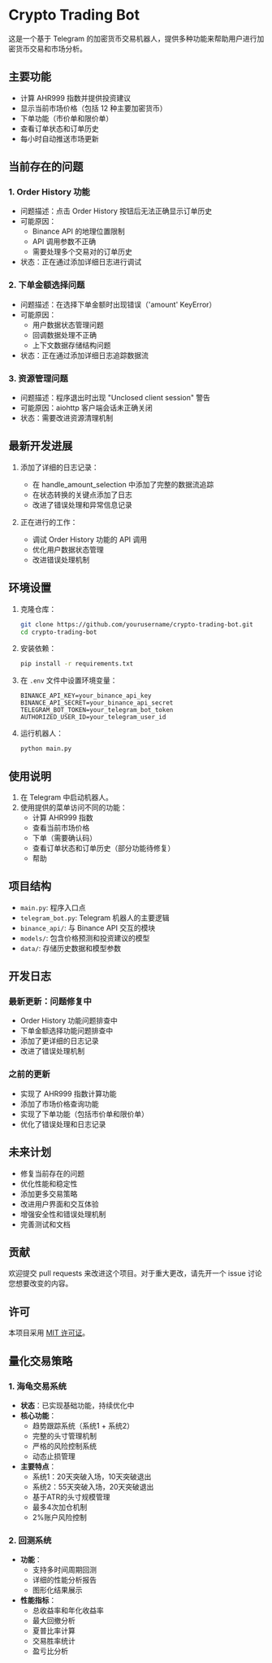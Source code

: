 # Crypto Trading Bot

这是一个基于 Telegram 的加密货币交易机器人，提供多种功能来帮助用户进行加密货币交易和市场分析。

## 主要功能

- 计算 AHR999 指数并提供投资建议
- 显示当前市场价格（包括 12 种主要加密货币）
- 下单功能（市价单和限价单）
- 查看订单状态和订单历史
- 每小时自动推送市场更新

## 当前存在的问题

### 1. Order History 功能
- 问题描述：点击 Order History 按钮后无法正确显示订单历史
- 可能原因：
  - Binance API 的地理位置限制
  - API 调用参数不正确
  - 需要处理多个交易对的订单历史
- 状态：正在通过添加详细日志进行调试

### 2. 下单金额选择问题
- 问题描述：在选择下单金额时出现错误（'amount' KeyError）
- 可能原因：
  - 用户数据状态管理问题
  - 回调数据处理不正确
  - 上下文数据存储结构问题
- 状态：正在通过添加详细日志追踪数据流

### 3. 资源管理问题
- 问题描述：程序退出时出现 "Unclosed client session" 警告
- 可能原因：aiohttp 客户端会话未正确关闭
- 状态：需要改进资源清理机制

## 最新开发进展

1. 添加了详细的日志记录：
   - 在 handle_amount_selection 中添加了完整的数据流追踪
   - 在状态转换的关键点添加了日志
   - 改进了错误处理和异常信息记录

2. 正在进行的工作：
   - 调试 Order History 功能的 API 调用
   - 优化用户数据状态管理
   - 改进错误处理机制

## 环境设置

1. 克隆仓库：
   ```bash
   git clone https://github.com/yourusername/crypto-trading-bot.git
   cd crypto-trading-bot
   ```

2. 安装依赖：
   ```bash
   pip install -r requirements.txt
   ```

3. 在 `.env` 文件中设置环境变量：
   ```
   BINANCE_API_KEY=your_binance_api_key
   BINANCE_API_SECRET=your_binance_api_secret
   TELEGRAM_BOT_TOKEN=your_telegram_bot_token
   AUTHORIZED_USER_ID=your_telegram_user_id
   ```

4. 运行机器人：
   ```bash
   python main.py
   ```

## 使用说明

1. 在 Telegram 中启动机器人。
2. 使用提供的菜单访问不同的功能：
   - 计算 AHR999 指数
   - 查看当前市场价格
   - 下单（需要确认码）
   - 查看订单状态和订单历史（部分功能待修复）
   - 帮助

## 项目结构

- `main.py`: 程序入口点
- `telegram_bot.py`: Telegram 机器人的主要逻辑
- `binance_api/`: 与 Binance API 交互的模块
- `models/`: 包含价格预测和投资建议的模型
- `data/`: 存储历史数据和模型参数

## 开发日志

### 最新更新：问题修复中

- Order History 功能问题排查中
- 下单金额选择功能问题排查中
- 添加了更详细的日志记录
- 改进了错误处理机制

### 之前的更新

- 实现了 AHR999 指数计算功能
- 添加了市场价格查询功能
- 实现了下单功能（包括市价单和限价单）
- 优化了错误处理和日志记录

## 未来计划

- 修复当前存在的问题
- 优化性能和稳定性
- 添加更多交易策略
- 改进用户界面和交互体验
- 增强安全性和错误处理机制
- 完善测试和文档

## 贡献

欢迎提交 pull requests 来改进这个项目。对于重大更改，请先开一个 issue 讨论您想要改变的内容。

## 许可

本项目采用 [MIT 许可证](https://choosealicense.com/licenses/mit/)。

## 量化交易策略

### 1. 海龟交易系统
- **状态**：已实现基础功能，持续优化中
- **核心功能**：
  - 趋势跟踪系统（系统1 + 系统2）
  - 完整的头寸管理机制
  - 严格的风险控制系统
  - 动态止损管理
- **主要特点**：
  - 系统1：20天突破入场，10天突破退出
  - 系统2：55天突破入场，20天突破退出
  - 基于ATR的头寸规模管理
  - 最多4次加仓机制
  - 2%账户风险控制

### 2. 回测系统
- **功能**：
  - 支持多时间周期回测
  - 详细的性能分析报告
  - 图形化结果展示
- **性能指标**：
  - 总收益率和年化收益率
  - 最大回撤分析
  - 夏普比率计算
  - 交易胜率统计
  - 盈亏比分析
